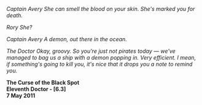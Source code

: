 _Captain Avery_ _She can smell the blood on your skin. She's marked you for death._

_Rory_ _She?_

_Captain Avery_ _A demon, out there in the ocean._

_The Doctor_ _Okay, groovy. So you're just not pirates today — we've managed to bag us a ship with a demon popping in. Very efficient. I mean, if something's going to kill you, it's nice that it drops you a note to remind you._

**The Curse of the Black Spot  
Eleventh Doctor - [6.3]  
7 May 2011**